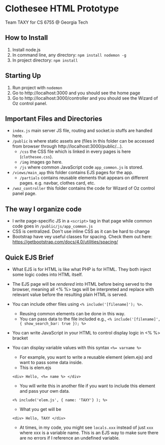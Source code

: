 # Clothesee HTML Prototype
Team TAXY for CS 6755 @ Georgia Tech

## How to Install
1. Install node.js
2. In command line, any directory: `npm install nodemon -g`
3. In project directory: `npm install`

## Starting Up
1. Run project with `nodemon`
2. Go to http://localhost:3000 and you should see the home page
3. Go to http://localhost:3000/controller and you should see the Wizard of Oz control panel.

## Important Files and Directories
- `index.js` main server JS file, routing and socket.io stuffs are handled here.
- `/public` is where static assets are (files in this folder can be accessed from browser through http://localhost:3000/public/...).
    - `/css` the CSS file which is linked in every pages is here (`clothesee.css`).
    - `/img` images go here.
    - `/js` where common JavaScript code `app_common.js` is stored.
- `/views/main_app` this folder contains EJS pages for the app.
    - `/partials` contains reusable elements that appears on different pages. e.g. navbar, clothes card, etc.
- `/woz_controller` this folder contains the code for Wizard of Oz control panel page.

## The way I organize code
- I write page-specific JS in a `<script>` tag in that page while common code goes in `/public/js/app_common.js`
- CSS is centralized. Don't use inline CSS as it can be hard to change
- Bootstrap have vey useful classes for spacing. Check them out here: https://getbootstrap.com/docs/4.0/utilities/spacing/

## Quick EJS Brief
- What EJS is for HTML is like what PHP is for HTML. They both inject some logic codes into HTML itself.
- The EJS page will be _rendered_ into HTML before being served to the browser, meaning all <% %> tags will be interpreted and replace with relevant value before the resulting plain HTML is served.
- You can include other files using `<% include('[filename]'); %>`.
    - Reusing common elements can be done in this way.
    - You can pass data to the file included e.g., `<% include('[filename]', { show_search_bar: true }); %>`
- You can write JavaScript in your HTML to control display logic in <% %> bracket
- You can display variable values with this syntax `<%= varname %>`
    - For example, you want to write a reusable element (elem.ejs) and want to pass some data inside.
    - This is elem.ejs
    
    ```
    <div> Hello, <%= name %> </div>
    ```
    
    - You will write this in another file if you want to include this element and pass your own data.

    ```
    <% include('elem.js', { name: 'TAXY'} ); %>
    ```

    - What you get will be 

    ```
    <div> Hello, TAXY </div>
    ```

    - At times, in my code, you might see `locals.xxx` instead of just `xxx` where xxx is a variable name. This is an EJS way to make sure there are no errors if I reference an undefined variable.


